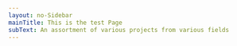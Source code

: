```yaml
---
layout: no-Sidebar
mainTitle: This is the test Page
subText: An assortment of various projects from various fields
---
```

